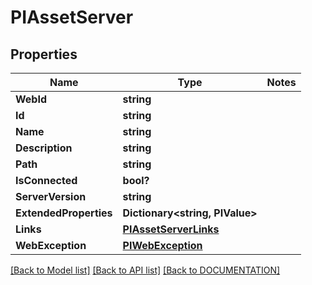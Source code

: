 # PIAssetServer

## Properties
Name | Type | Notes
------------ | ------------- | -------------
**WebId** | **string**
**Id** | **string**
**Name** | **string**
**Description** | **string**
**Path** | **string**
**IsConnected** | **bool?**
**ServerVersion** | **string**
**ExtendedProperties** | **Dictionary<string, PIValue>**
**Links** | **[**PIAssetServerLinks**](../Model/PIAssetServerLinks.md)**
**WebException** | **[**PIWebException**](../Model/PIWebException.md)**

[[Back to Model list]](../../DOCUMENTATION.md#documentation-for-models) [[Back to API list]](../../DOCUMENTATION.md#documentation-for-api-endpoints) [[Back to DOCUMENTATION]](../../DOCUMENTATION.md)
